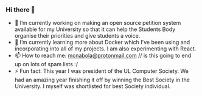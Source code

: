 ### Hi there 👋

<!--
**mcnabola/mcnabola** is a ✨ _special_ ✨ repository because its `README.md` (this file) appears on your GitHub profile.

Here are some ideas to get you started:

- 🔭 I’m currently working on ...
- 🌱 I’m currently learning ...
- 👯 I’m looking to collaborate on ...
- 🤔 I’m looking for help with ...
- 💬 Ask me about ...
- 📫 How to reach me: ...
- 😄 Pronouns: ...
- ⚡ Fun fact: ...
-->

- 🔭 I’m currently working on making an open source petition system available for my University so that it can help the Students Body organise their priorities and give students a voice.
- 🌱 I’m currently learning more about Docker which I've been using and incorporating into all of my projects. I am also experimenting with React.  
- 📫 How to reach me: mcnabola@protonmail.com // is this going to end up on lots of spam lists :/ 
- ⚡ Fun fact: This year I was president of the UL Computer Society. We had an amazing year finishing it off by winning the Best Society in the University. I myself was shortlisted for best Society individual. 
